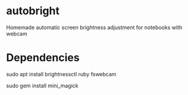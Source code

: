 # autobright
Homemade automatic screen brightness adjustment for notebooks with webcam

# Dependencies

sudo apt install brightnessctl ruby fswebcam

sudo gem install mini_magick
